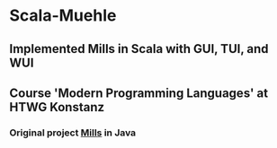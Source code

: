 # Scala-Muehle

## Implemented Mills in Scala with GUI, TUI, and WUI
## Course 'Modern Programming Languages' at HTWG Konstanz

### Original project [Mills](https://github.com/LarsKnaack/de.htwg.se.muehle) in Java
